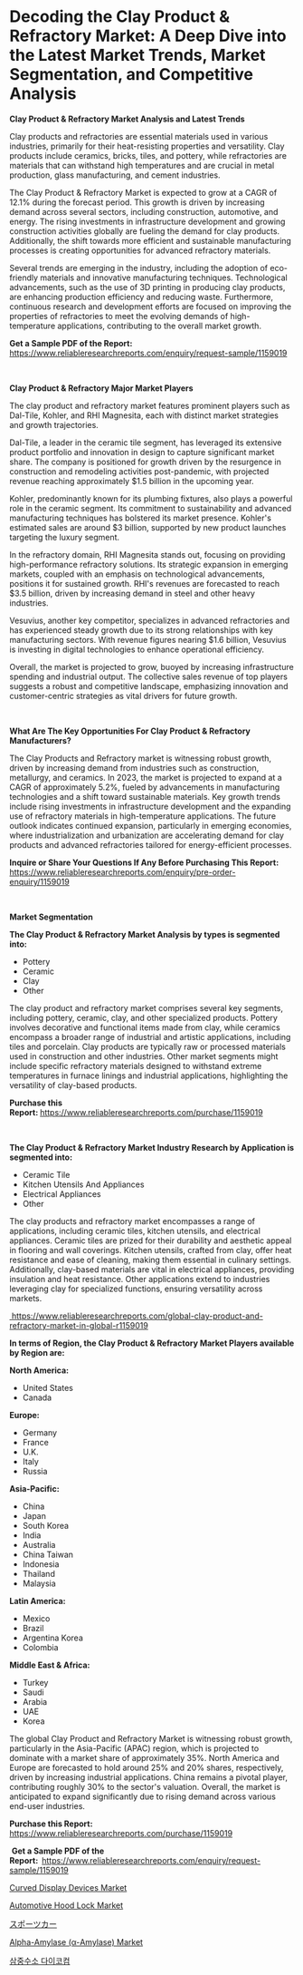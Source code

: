 <p><h1>Decoding the Clay Product & Refractory Market: A Deep Dive into the Latest Market Trends, Market Segmentation, and Competitive Analysis</h1></p><p><strong>Clay Product & Refractory Market Analysis and Latest Trends</strong></p>
<p><p>Clay products and refractories are essential materials used in various industries, primarily for their heat-resisting properties and versatility. Clay products include ceramics, bricks, tiles, and pottery, while refractories are materials that can withstand high temperatures and are crucial in metal production, glass manufacturing, and cement industries.</p><p>The Clay Product & Refractory Market is expected to grow at a CAGR of 12.1% during the forecast period. This growth is driven by increasing demand across several sectors, including construction, automotive, and energy. The rising investments in infrastructure development and growing construction activities globally are fueling the demand for clay products. Additionally, the shift towards more efficient and sustainable manufacturing processes is creating opportunities for advanced refractory materials.</p><p>Several trends are emerging in the industry, including the adoption of eco-friendly materials and innovative manufacturing techniques. Technological advancements, such as the use of 3D printing in producing clay products, are enhancing production efficiency and reducing waste. Furthermore, continuous research and development efforts are focused on improving the properties of refractories to meet the evolving demands of high-temperature applications, contributing to the overall market growth.</p></p>
<p><strong>Get a Sample PDF of the Report:&nbsp;</strong> <a href="https://www.reliableresearchreports.com/enquiry/request-sample/1159019?utm_campaign=38&utm_medium=2&utm_source=Github&utm_content=ia&utm_term=22032025&utm_id=clay-product-refractory">https://www.reliableresearchreports.com/enquiry/request-sample/1159019</a></p>
<p>&nbsp;</p>
<p><strong>Clay Product & Refractory Major Market Players</strong></p>
<p><p>The clay product and refractory market features prominent players such as Dal-Tile, Kohler, and RHI Magnesita, each with distinct market strategies and growth trajectories.</p><p>Dal-Tile, a leader in the ceramic tile segment, has leveraged its extensive product portfolio and innovation in design to capture significant market share. The company is positioned for growth driven by the resurgence in construction and remodeling activities post-pandemic, with projected revenue reaching approximately $1.5 billion in the upcoming year.</p><p>Kohler, predominantly known for its plumbing fixtures, also plays a powerful role in the ceramic segment. Its commitment to sustainability and advanced manufacturing techniques has bolstered its market presence. Kohler's estimated sales are around $3 billion, supported by new product launches targeting the luxury segment.</p><p>In the refractory domain, RHI Magnesita stands out, focusing on providing high-performance refractory solutions. Its strategic expansion in emerging markets, coupled with an emphasis on technological advancements, positions it for sustained growth. RHI's revenues are forecasted to reach $3.5 billion, driven by increasing demand in steel and other heavy industries.</p><p>Vesuvius, another key competitor, specializes in advanced refractories and has experienced steady growth due to its strong relationships with key manufacturing sectors. With revenue figures nearing $1.6 billion, Vesuvius is investing in digital technologies to enhance operational efficiency.</p><p>Overall, the market is projected to grow, buoyed by increasing infrastructure spending and industrial output. The collective sales revenue of top players suggests a robust and competitive landscape, emphasizing innovation and customer-centric strategies as vital drivers for future growth.</p></p>
<p>&nbsp;</p>
<p><strong>What Are The Key Opportunities For Clay Product & Refractory Manufacturers?</strong></p>
<p><p>The Clay Products and Refractory market is witnessing robust growth, driven by increasing demand from industries such as construction, metallurgy, and ceramics. In 2023, the market is projected to expand at a CAGR of approximately 5.2%, fueled by advancements in manufacturing technologies and a shift toward sustainable materials. Key growth trends include rising investments in infrastructure development and the expanding use of refractory materials in high-temperature applications. The future outlook indicates continued expansion, particularly in emerging economies, where industrialization and urbanization are accelerating demand for clay products and advanced refractories tailored for energy-efficient processes.</p></p>
<p><strong>Inquire or Share Your Questions If Any Before Purchasing This Report:</strong> <a href="https://www.reliableresearchreports.com/enquiry/pre-order-enquiry/1159019?utm_campaign=38&utm_medium=2&utm_source=Github&utm_content=ia&utm_term=22032025&utm_id=clay-product-refractory">https://www.reliableresearchreports.com/enquiry/pre-order-enquiry/1159019</a></p>
<p>&nbsp;</p>
<p><strong>Market Segmentation</strong></p>
<p><strong>The Clay Product & Refractory Market Analysis by types is segmented into:</strong></p>
<p><ul><li>Pottery</li><li>Ceramic</li><li>Clay</li><li>Other</li></ul></p>
<p><p>The clay product and refractory market comprises several key segments, including pottery, ceramic, clay, and other specialized products. Pottery involves decorative and functional items made from clay, while ceramics encompass a broader range of industrial and artistic applications, including tiles and porcelain. Clay products are typically raw or processed materials used in construction and other industries. Other market segments might include specific refractory materials designed to withstand extreme temperatures in furnace linings and industrial applications, highlighting the versatility of clay-based products.</p></p>
<p><strong>Purchase this Report:&nbsp;</strong><a href="https://www.reliableresearchreports.com/purchase/1159019?utm_campaign=38&utm_medium=2&utm_source=Github&utm_content=ia&utm_term=22032025&utm_id=clay-product-refractory">https://www.reliableresearchreports.com/purchase/1159019</a></p>
<p>&nbsp;</p>
<p><strong>The Clay Product & Refractory Market Industry Research by Application is segmented into:</strong></p>
<p><ul><li>Ceramic Tile</li><li>Kitchen Utensils And Appliances</li><li>Electrical Appliances</li><li>Other</li></ul></p>
<p><p>The clay products and refractory market encompasses a range of applications, including ceramic tiles, kitchen utensils, and electrical appliances. Ceramic tiles are prized for their durability and aesthetic appeal in flooring and wall coverings. Kitchen utensils, crafted from clay, offer heat resistance and ease of cleaning, making them essential in culinary settings. Additionally, clay-based materials are vital in electrical appliances, providing insulation and heat resistance. Other applications extend to industries leveraging clay for specialized functions, ensuring versatility across markets.</p></p>
<p><a href="https://www.reliableresearchreports.com/global-clay-product-and-refractory-market-in-global-r1159019?utm_campaign=38&utm_medium=2&utm_source=Github&utm_content=ia&utm_term=22032025&utm_id=clay-product-refractory">&nbsp;https://www.reliableresearchreports.com/global-clay-product-and-refractory-market-in-global-r1159019</a></p>
<p><strong>In terms of Region, the Clay Product & Refractory Market Players available by Region are:</strong></p>
<p>
    <p> <strong> North America: </strong>
        <ul>
            <li>United States</li>
            <li>Canada</li>
        </ul>
        </p> 
    <p> <strong> Europe: </strong>
        <ul>
            <li>Germany</li>
            <li>France</li>
            <li>U.K.</li>
            <li>Italy</li>
            <li>Russia</li>
        </ul>
        </p> 
    <p> <strong> Asia-Pacific: </strong>
        <ul>
            <li>China</li>
            <li>Japan</li>
            <li>South Korea</li>
            <li>India</li>
            <li>Australia</li>
            <li>China Taiwan</li>
            <li>Indonesia</li>
            <li>Thailand</li>
            <li>Malaysia</li>
        </ul>
        </p> 
    <p> <strong> Latin America: </strong>
        <ul>
            <li>Mexico</li>
            <li>Brazil</li>
            <li>Argentina Korea</li>
            <li>Colombia</li>
        </ul>
        </p> 
    <p> <strong> Middle East & Africa: </strong>
        <ul>
            <li>Turkey</li>
            <li>Saudi</li>
            <li>Arabia</li>
            <li>UAE</li>
            <li>Korea</li>
        </ul>
    </p>
    </p>
<p><p>The global Clay Product and Refractory Market is witnessing robust growth, particularly in the Asia-Pacific (APAC) region, which is projected to dominate with a market share of approximately 35%. North America and Europe are forecasted to hold around 25% and 20% shares, respectively, driven by increasing industrial applications. China remains a pivotal player, contributing roughly 30% to the sector's valuation. Overall, the market is anticipated to expand significantly due to rising demand across various end-user industries.</p></p>
<p><strong>Purchase this Report: </strong><a href="https://www.reliableresearchreports.com/purchase/1159019?utm_campaign=38&utm_medium=2&utm_source=Github&utm_content=ia&utm_term=22032025&utm_id=clay-product-refractory">https://www.reliableresearchreports.com/purchase/1159019</a></p>
<p>&nbsp;<strong>Get a Sample PDF of the Report:&nbsp;&nbsp;</strong><a href="https://www.reliableresearchreports.com/enquiry/request-sample/1159019?utm_campaign=38&utm_medium=2&utm_source=Github&utm_content=ia&utm_term=22032025&utm_id=clay-product-refractory">https://www.reliableresearchreports.com/enquiry/request-sample/1159019</a></p>
<p><strong></strong></p>
<p><p><a href="https://github.com/ghaligopezf5/Market-Research-Report-List-1/blob/main/curved-display-devices-market.md?utm_campaign=38&utm_medium=2&utm_source=Github&utm_content=ia&utm_term=22032025&utm_id=clay-product-refractory">Curved Display Devices Market</a></p><p><a href="https://github.com/drielvinki/Market-Research-Report-List-1/blob/main/automotive-hood-lock-market.md?utm_campaign=38&utm_medium=2&utm_source=Github&utm_content=ia&utm_term=22032025&utm_id=clay-product-refractory">Automotive Hood Lock Market</a></p><p><a href="https://github.com/mohamedbakry57/Market-Research-Report-List-7/blob/main/384971847966.md?utm_campaign=38&utm_medium=2&utm_source=Github&utm_content=ia&utm_term=22032025&utm_id=clay-product-refractory">スポーツカー</a></p><p><a href="https://github.com/latzerelfigo48/Market-Research-Report-List-1/blob/main/alpha-amylase-a-amylase-market.md?utm_campaign=38&utm_medium=2&utm_source=Github&utm_content=ia&utm_term=22032025&utm_id=clay-product-refractory">Alpha-Amylase (α-Amylase) Market</a></p><p><a href="https://github.com/laholand/Market-Research-Report-List-7/blob/main/332833248212.md?utm_campaign=38&utm_medium=2&utm_source=Github&utm_content=ia&utm_term=22032025&utm_id=clay-product-refractory">삼중수소 다이코컴</a></p></p>